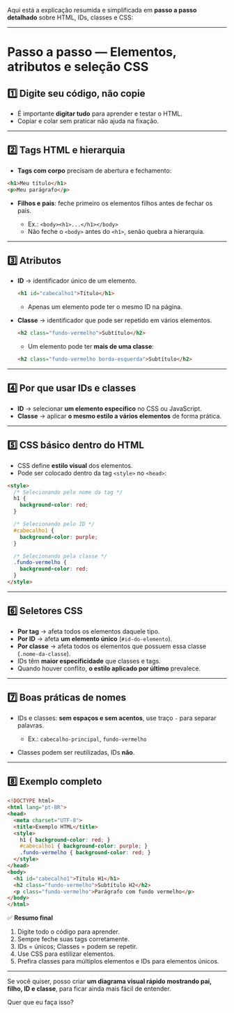 Aqui está a explicação resumida e simplificada em **passo a passo detalhado** sobre HTML, IDs, classes e CSS:

---

# Passo a passo — Elementos, atributos e seleção CSS

## 1️⃣ Digite seu código, não copie

* É importante **digitar tudo** para aprender e testar o HTML.
* Copiar e colar sem praticar não ajuda na fixação.

---

## 2️⃣ Tags HTML e hierarquia

* **Tags com corpo** precisam de abertura e fechamento:

```html
<h1>Meu título</h1>
<p>Meu parágrafo</p>
```

* **Filhos e pais**: feche primeiro os elementos filhos antes de fechar os pais.

  * Ex.: `<body><h1>...</h1></body>`
  * Não feche o `<body>` antes do `<h1>`, senão quebra a hierarquia.

---

## 3️⃣ Atributos

* **ID** → identificador único de um elemento.

  ```html
  <h1 id="cabecalho1">Título</h1>
  ```

  * Apenas um elemento pode ter o mesmo ID na página.
* **Classe** → identificador que pode ser repetido em vários elementos.

  ```html
  <h2 class="fundo-vermelho">Subtítulo</h2>
  ```

  * Um elemento pode ter **mais de uma classe**:

  ```html
  <h2 class="fundo-vermelho borda-esquerda">Subtítulo</h2>
  ```

---

## 4️⃣ Por que usar IDs e classes

* **ID** → selecionar **um elemento específico** no CSS ou JavaScript.
* **Classe** → aplicar **o mesmo estilo a vários elementos** de forma prática.

---

## 5️⃣ CSS básico dentro do HTML

* CSS define **estilo visual** dos elementos.
* Pode ser colocado dentro da tag `<style>` no `<head>`:

```html
<style>
  /* Selecionando pelo nome da tag */
  h1 {
    background-color: red;
  }

  /* Selecionando pelo ID */
  #cabecalho1 {
    background-color: purple;
  }

  /* Selecionando pela classe */
  .fundo-vermelho {
    background-color: red;
  }
</style>
```

---

## 6️⃣ Seletores CSS

* **Por tag** → afeta todos os elementos daquele tipo.
* **Por ID** → afeta **um elemento único** (`#id-do-elemento`).
* **Por classe** → afeta todos os elementos que possuem essa classe (`.nome-da-classe`).
* IDs têm **maior especificidade** que classes e tags.
* Quando houver conflito, **o estilo aplicado por último** prevalece.

---

## 7️⃣ Boas práticas de nomes

* IDs e classes: **sem espaços e sem acentos**, use traço `-` para separar palavras.

  * Ex.: `cabecalho-principal`, `fundo-vermelho`
* Classes podem ser reutilizadas, IDs **não**.

---

## 8️⃣ Exemplo completo

```html
<!DOCTYPE html>
<html lang="pt-BR">
<head>
  <meta charset="UTF-8">
  <title>Exemplo HTML</title>
  <style>
    h1 { background-color: red; }
    #cabecalho1 { background-color: purple; }
    .fundo-vermelho { background-color: red; }
  </style>
</head>
<body>
  <h1 id="cabecalho1">Título H1</h1>
  <h2 class="fundo-vermelho">Subtítulo H2</h2>
  <p class="fundo-vermelho">Parágrafo com fundo vermelho</p>
</body>
</html>
```

✅ **Resumo final**

1. Digite todo o código para aprender.
2. Sempre feche suas tags corretamente.
3. IDs = únicos; Classes = podem se repetir.
4. Use CSS para estilizar elementos.
5. Prefira classes para múltiplos elementos e IDs para elementos únicos.

---

Se você quiser, posso criar **um diagrama visual rápido mostrando pai, filho, ID e classe**, para ficar ainda mais fácil de entender.

Quer que eu faça isso?
